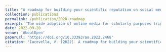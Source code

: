 ```yaml
---
title: "A roadmap for building your scientific reputation on social media"
collection: publications
permalink: /publication/2020-roadmap
excerpt: 'The wide adoption of online media for scholarly purposes triggered a rapid increase in the access to scientific information. Here we briefly describe how this represented one of the foundations of the open access revolution and how this is connected to the development and circulation of alternative metrics for research outcomes.'
date: 2022-09-20
venue: 'AboutOpen'
paperurl: 'https://doi.org/10.33393/ao.2022.2468'
citation: 'Iacovella, V. (2022). A roadmap for building your scientific reputation on social media. AboutOpen, 9(1), 87–91. https://doi.org/10.33393/ao.2022.2468'
---
```

